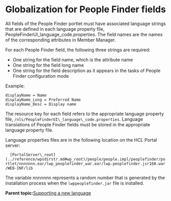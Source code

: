# Globalization for People Finder fields

All fields of the People Finder portlet must have associated language strings that are defined in each language property file, PeopleFinderUI\_language\_code.properties. The field names are the names of the corresponding attributes in Member Manager.

For each People Finder field, the following three strings are required:

-   One string for the field name, which is the attribute name
-   One string for the field long name
-   One string for the field description as it appears in the tasks of People Finder configuration mode

Example:

```
displayName = Name
displayName_Long = Preferred Name
displayName_Desc = Display name

```

The resource key for each field refers to the appropriate language property file, `/nls/PeopleFinderUI\_language\_code.properties`. Language translations of People Finder fields must be stored in the appropriate language property file.

Language properties files are in the following location on the HCL Portal server:

`  [PortalServer\_root](../reference/wpsdirstr.md#wp_root)/people/people.impl/peoplefinder/portlet/nnnnnnn.ear/lwp_peoplefinder_war.ear/lwp.peoplefinder.jsr168.war/WEB-INF/lib`

The variable nnnnnnn represents a random number that is generated by the installation process when the `lwppeoplefinder.jar` file is installed.

**Parent topic:**[Supporting a new language](../admin-system/adsuplang_new.md)


